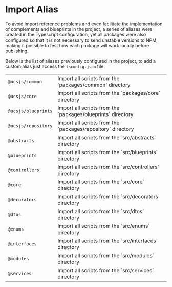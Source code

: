 # Import Alias

To avoid import reference problems and even facilitate the implementation of complements and blueprints in the project, a series of aliases were created in the Typescript configuration, yet all packages were also configured so that it is not necessary to send unstable versions to NPM, making it possible to test how each package will work locally before publishing.

Below is the list of aliases previously configured in the project, to add a custom alias just access the `tsconfig.json` file.

<table>
  <tbody>
    <tr>
      <td><code>@ucsjs/common</code></td>
      <td>Import all scripts from the `packages/common` directory</td>
    </tr>
    <tr>
      <td><code>@ucsjs/core</code></td>
      <td>Import all scripts from the `packages/core` directory</td>
    </tr>
    <tr>
      <td><code>@ucsjs/blueprints</code></td>
      <td>Import all scripts from the `packages/blueprints` directory</td>
    </tr>
    <tr>
      <td><code>@ucsjs/repository</code></td>
      <td>Import all scripts from the `packages/repository` directory</td>
    </tr>
    <tr>
      <td><code>@abstracts</code></td>
      <td>Import all scripts from the `src/abstracts` directory</td>
    </tr>
    <tr>
      <td><code>@blueprints</code></td>
      <td>Import all scripts from the `src/blueprints` directory</td>
    </tr>
    <tr>
      <td><code>@controllers</code></td>
      <td>Import all scripts from the `src/controllers` directory</td>
    </tr>
    <tr>
      <td><code>@core</code></td>
      <td>Import all scripts from the `src/core` directory</td>
    </tr>
    <tr>
      <td><code>@decorators</code></td>
      <td>Import all scripts from the `src/decorators` directory</td>
    </tr>
    <tr>
      <td><code>@dtos</code></td>
      <td>Import all scripts from the `src/dtos` directory</td>
    </tr>
    <tr>
      <td><code>@enums</code></td>
      <td>Import all scripts from the `src/enums` directory</td>
    </tr>
    <tr>
      <td><code>@interfaces</code></td>
      <td>Import all scripts from the `src/interfaces` directory</td>
    </tr>
    <tr>
      <td><code>@modules</code></td>
      <td>Import all scripts from the `src/modules` directory</td>
    </tr>
    <tr>
      <td><code>@services</code></td>
      <td>Import all scripts from the `src/services` directory</td>
    </tr>
  </tbody>
</table>